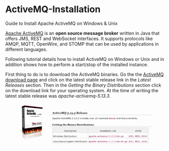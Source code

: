 # ActiveMQ-Installation
Guide to Install Apache ActiveMQ on Windows &amp; Unix
<p><a href="http://activemq.apache.org/" target="_blank">Apache ActiveMQ</a> is an <strong>open source message broker</strong> written in Java that offers JMS, REST and WebSocket interfaces. It supports protocols like AMQP, MQTT, OpenWire, and STOMP that can be used by applications in different languages.</p>

<p>Following tutorial details how to install ActiveMQ on Windows or Unix and in addition shows how to perform a start/stop of the installed instance.</p>

<p>First thing to do is to download the ActiveMQ binaries. Go the the <a href="http://activemq.apache.org/download.html" target="_blank">ActiveMQ download page</a> and click on the latest stable release link in the <var>Latest Releases</var> section. Then in the <var>Getting the Binary Distributions</var> section click on the download link for your operating system. At the time of writing the latest stable release was <var>apache-activemq-5.13.3</var>.</p>

<figure>
    <img src="https://github.com/ShahbazHaroon/ActiveMQ-Installation/blob/master/img/apache-activemq-download.png" alt="apache activemq download" />
</figure>
